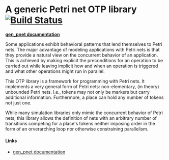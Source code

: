 # A generic Petri net OTP library [![Build Status](https://travis-ci.org/joergen7/gen_pnet.svg?branch=master)](https://travis-ci.org/joergen7/gen_pnet)

**[gen_pnet documentation](http://cuneiform-lang.org/man/gen_pnet/)**

Some applications exhibit behavioral patterns that lend themselves to Petri nets. The major advantage of modeling applications with Petri nets is that they provide a natural view on the concurrent behavior of an application. This is achieved by making explicit the preconditions for an operation to be carried out while leaving implicit how and when an operation is triggered and what other operations might run in parallel.

This OTP library is a framework for programming with Petri nets. It implements a very general form of Petri nets: non-elementary, (in theory) unbounded Petri nets. I.e., tokens may not only be markers but carry additional information. Furthermore, a place can hold any number of tokens not just one.

While many simulation libraries only mimic the concurrent behavior of Petri nets, this library allows the definition of nets with an arbitrary number of transitions competing for a place's tokens neither imposing order in the form of an orverarching loop nor otherwise constraining parallelism.

#### Links

- [gen_pnet documentation](http://cuneiform-lang.org/man/gen_pnet/)